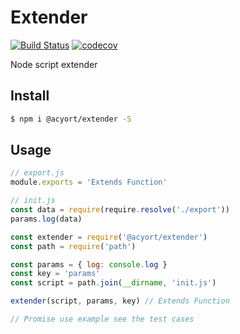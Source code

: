 # Extender

[![Build Status](https://travis-ci.org/acyortjs/extender.svg?branch=master)](https://travis-ci.org/acyortjs/extender)
[![codecov](https://codecov.io/gh/acyortjs/extender/branch/master/graph/badge.svg)](https://codecov.io/gh/acyortjs/extender)

Node script extender

## Install

```bash
$ npm i @acyort/extender -S
```

## Usage

```js
// export.js
module.exports = 'Extends Function'
```

```js
// init.js
const data = require(require.resolve('./export'))
params.log(data)
```

```js
const extender = require('@acyort/extender')
const path = require('path')

const params = { log: console.log }
const key = 'params'
const script = path.join(__dirname, 'init.js')

extender(script, params, key) // Extends Function

// Promise use example see the test cases
```
